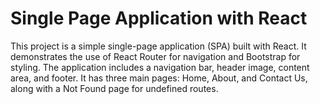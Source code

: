 # Single Page Application with React

This project is a simple single-page application (SPA) built with React. It demonstrates the use of React Router for navigation and Bootstrap for styling. The application includes a navigation bar, header image, content area, and footer. It has three main pages: Home, About, and Contact Us, along with a Not Found page for undefined routes.
